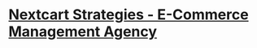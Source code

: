 # <a href = "https://kish-dubey.github.io/nextcart/">Nextcart Strategies - E-Commerce Management Agency</a>
